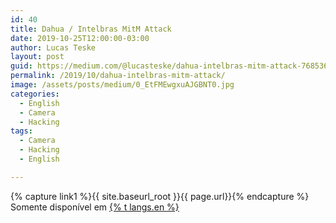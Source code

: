 ```yaml
---
id: 40
title: Dahua / Intelbras MitM Attack
date: 2019-10-25T12:00:00-03:00
author: Lucas Teske
layout: post
guid: https://medium.com/@lucasteske/dahua-intelbras-mitm-attack-768536e8b991
permalink: /2019/10/dahua-intelbras-mitm-attack/
image: /assets/posts/medium/0_EtFMEwgxuAJGBNT0.jpg
categories:
  - English
  - Camera
  - Hacking
tags:
  - Camera
  - Hacking
  - English

---
```



{% capture link1 %}{{ site.baseurl_root }}{{ page.url}}{% endcapture %}
Somente disponível em <a href="{{ link1 }}" >{% t langs.en %}</a>
